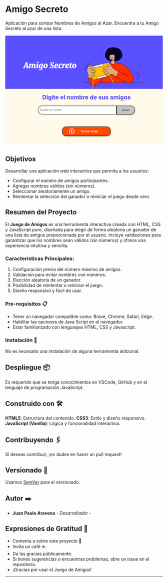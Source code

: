 # Amigo Secreto

Aplicación para sortear Nombres de Amigos al Azar. Encuentra a tu Amigo Secreto al azar de una lista.

![Aplicación: Amigo Secreto](./assets/app.png)

## Objetivos 
Desarrollar una aplicación web interactiva que permita a los usuarios:
- Configurar el número de amigos participantes.
- Agregar nombres válidos (sin números).
- Seleccionar aleatoriamente un amigo.
- Reintentar la selección del ganador o reiniciar el juego desde cero.

## Resumen del Proyecto
El **Juego de Amigos** es una herramienta interactiva creada con HTML, CSS y JavaScript puro, diseñada para elegir de forma aleatoria un ganador de una lista de amigos proporcionada por el usuario. Incluye validaciones para garantizar que los nombres sean válidos (sin números) y ofrece una experiencia intuitiva y sencilla.

### Características Principales:
1. Configuración previa del número máximo de amigos.
2. Validación para evitar nombres con números.
3. Elección aleatoria de un ganador.
4. Posibilidad de reintentar o reiniciar el juego.
5. Diseño responsivo y fácil de usar.

### Pre-requisitos 📋

- Tener un navegador compatible como: Brave, Chrome, Safari, Edge.
- Habilitar las opciones de Java Script en el navegador.
- Estar familiarizado con lenguasjes HTML, CSS y Javascript.

### Instalación 🔧

No es necesatio una instalación de alguna herramienta aidcional.

## Despliegue 📦

Es requerido que se tenga conocimientos en VSCode, GitHub y en el lenguaje de programación JavaScript.

## Construido con 🛠️

**HTML5**: Estructura del contenido.
**CSS3**: Estilo y diseño responsivo.
**JavaScript (Vanilla)**: Lógica y funcionalidad interactiva.

## Contribuyendo 🖇️

Si deseas contribuir, ¡no dudes en hacer un pull request!

## Versionado 📌

Usamos [SemVer](http://semver.org/) para el versionado.

## Autor ✒️

* **Juan Paulo Aravena** - *Desarrollador* -


## Expresiones de Gratitud 🎁

* Comenta a sobre este proyecto 📢
* Invita un café ☕. 
* Da las gracias públicamente.
* Si tienes sugerencias o encuentras problemas, abre un issue en el repositorio.
* ¡Gracias por usar el Juego de Amigos!

---
